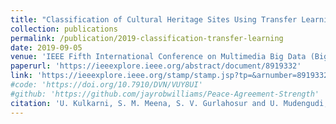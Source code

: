 ```yaml
---
title: "Classification of Cultural Heritage Sites Using Transfer Learning"
collection: publications
permalink: /publication/2019-classification-transfer-learning
date: 2019-09-05
venue: 'IEEE Fifth International Conference on Multimedia Big Data (BigMM)'
paperurl: 'https://ieeexplore.ieee.org/abstract/document/8919332'
link: 'https://ieeexplore.ieee.org/stamp/stamp.jsp?tp=&arnumber=8919332'
#code: 'https://doi.org/10.7910/DVN/VUY8UI'
#github: 'https://github.com/jayrobwilliams/Peace-Agreement-Strength'
citation: 'U. Kulkarni, S. M. Meena, S. V. Gurlahosur and U. Mudengudi, "Classification of Cultural Heritage Sites Using Transfer Learning," 2019 IEEE Fifth International Conference on Multimedia Big Data (BigMM), Singapore, 2019, pp. 391-397, doi: 10.1109/BigMM.2019.00020.'
---
```

